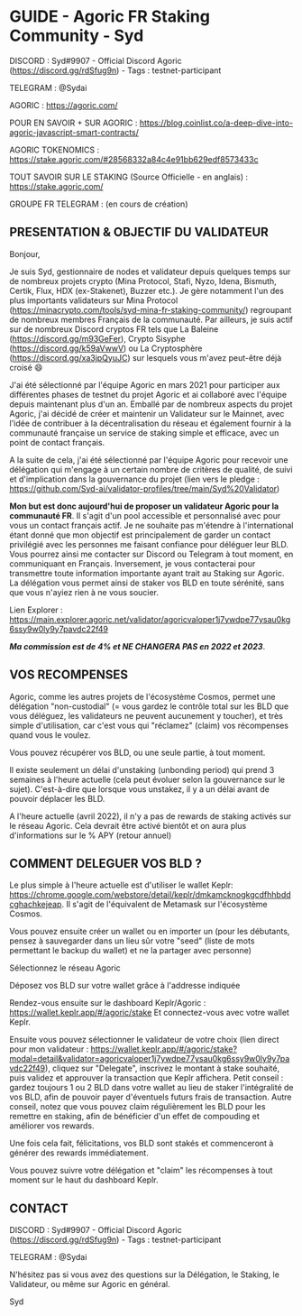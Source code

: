 # GUIDE - Agoric FR Staking Community - Syd

DISCORD : Syd#9907 - Official Discord Agoric (https://discord.gg/rdSfug9n) - Tags : testnet-participant

TELEGRAM : @Sydai

AGORIC : https://agoric.com/

POUR EN SAVOIR + SUR AGORIC : https://blog.coinlist.co/a-deep-dive-into-agoric-javascript-smart-contracts/

AGORIC TOKENOMICS : https://stake.agoric.com/#28568332a84c4e91bb629edf8573433c 

TOUT SAVOIR SUR LE STAKING (Source Officielle - en anglais) : https://stake.agoric.com/

GROUPE FR TELEGRAM : (en cours de création)

## PRESENTATION & OBJECTIF DU VALIDATEUR

Bonjour,

Je suis Syd, gestionnaire de nodes et validateur depuis quelques temps sur de nombreux projets crypto (Mina Protocol, Stafi, Nyzo, Idena, Bismuth, Certik, Flux, HDX (ex-Stakenet), Buzzer etc.). Je gère notamment l'un des plus importants validateurs sur Mina Protocol (https://minacrypto.com/tools/syd-mina-fr-staking-community/) regroupant de nombreux membres Français de la communauté. 
Par ailleurs, je suis actif sur de nombreux Discord cryptos FR tels que La Baleine (https://discord.gg/m93GeFer), Crypto Sisyphe (https://discord.gg/k59aVwwV) ou La Cryptosphère (https://discord.gg/xa3jpQyuJC) sur lesquels vous m'avez peut-être déjà croisé :smile: 

J'ai été sélectionné par l'équipe Agoric en mars 2021 pour participer aux différentes phases de testnet du projet Agoric et ai collaboré avec l'équipe depuis maintenant plus d'un an. 
Emballé par de nombreux aspects du projet Agoric, j'ai décidé de créer et maintenir un Validateur sur le Mainnet, avec l'idée de contribuer à la décentralisation du réseau et également fournir à la communauté française un service de staking simple et efficace, avec un point de contact français.

A la suite de cela, j'ai été sélectionné par l'équipe Agoric pour recevoir une délégation qui m'engage à un certain nombre de critères de qualité, de suivi et d'implication dans la gouvernance du projet (lien vers le pledge : https://github.com/Syd-ai/validator-profiles/tree/main/Syd%20Validator)

**Mon but est donc aujourd'hui de proposer un validateur Agoric pour la communauté FR**. Il s'agit d'un pool accessible et personnalisé avec pour vous un contact français actif. Je ne souhaite pas m'étendre à l'international étant donné que mon objectif est principalement de garder un contact privilégié avec les personnes me faisant confiance pour déléguer leur BLD. Vous pourrez ainsi me contacter sur Discord ou Telegram à tout moment, en communiquant en Français. Inversement, je vous contacterai pour transmettre toute information importante ayant trait au Staking sur Agoric. 
La délégation vous permet ainsi de staker vos BLD en toute sérénité, sans que vous n'ayiez rien à ne vous soucier.

Lien Explorer : https://main.explorer.agoric.net/validator/agoricvaloper1j7ywdpe77ysau0kg6ssy9w0ly9y7pavdc22f49

***Ma commission est de 4% et NE CHANGERA PAS en 2022 et 2023***. 

## VOS RECOMPENSES 

Agoric, comme les autres projets de l'écosystème Cosmos, permet une délégation "non-custodial" (= vous gardez le contrôle total sur les BLD que vous déléguez, les validateurs ne peuvent aucunement y toucher), et très simple d'utilisation, car c'est vous qui "réclamez" (claim) vos récompenses quand vous le voulez. 

Vous pouvez récupérer vos BLD, ou une seule partie, à tout moment.

Il existe seulement un délai d'unstaking (unbonding period) qui prend 3 semaines à l'heure actuelle (cela peut évoluer selon la gouvernance sur le sujet). C'est-à-dire que lorsque vous unstakez, il y a un délai avant de pouvoir déplacer les BLD.

A l'heure actuelle (avril 2022), il n'y a pas de rewards de staking activés sur le réseau Agoric. Cela devrait être activé bientôt et on aura plus d'informations sur le % APY (retour annuel)

## COMMENT DELEGUER VOS BLD ?

Le plus simple à l'heure actuelle est d'utiliser le wallet Keplr: https://chrome.google.com/webstore/detail/keplr/dmkamcknogkgcdfhhbddcghachkejeap. Il s'agit de l'équivalent de Metamask sur l'écosystème Cosmos.

Vous pouvez ensuite créer un wallet ou en importer un (pour les débutants, pensez à sauvegarder dans un lieu sûr votre "seed" (liste de mots permettant le backup du wallet) et ne la partager avec personne)

Sélectionnez le réseau Agoric 

Déposez vos BLD sur votre wallet grâce à l'addresse indiquée

Rendez-vous ensuite sur le dashboard Keplr/Agoric : https://wallet.keplr.app/#/agoric/stake
Et connectez-vous avec votre wallet Keplr.

Ensuite vous pouvez sélectionner le validateur de votre choix (lien direct pour mon validateur : https://wallet.keplr.app/#/agoric/stake?modal=detail&validator=agoricvaloper1j7ywdpe77ysau0kg6ssy9w0ly9y7pavdc22f49), cliquez sur "Delegate", inscrivez le montant à stake souhaité, puis validez et approuver la transaction que Keplr affichera.
Petit conseil : gardez toujours 1 ou 2 BLD dans votre wallet au lieu de staker l'intégralité de vos BLD, afin de pouvoir payer d'éventuels futurs frais de transaction.
Autre conseil, notez que vous pouvez claim régulièrement les BLD pour les remettre en staking, afin de bénéficier d'un effet de compouding et améliorer vos rewards.

Une fois cela fait, félicitations, vos BLD sont stakés et commenceront à générer des rewards immédiatement.

Vous pouvez suivre votre délégation et "claim" les récompenses à tout moment sur le haut du dashboard Keplr.

## CONTACT 

DISCORD : Syd#9907 - Official Discord Agoric (https://discord.gg/rdSfug9n) - Tags : testnet-participant

TELEGRAM : @Sydai

N'hésitez pas si vous avez des questions sur la Délégation, le Staking, le Validateur, ou même sur Agoric en général.

Syd
